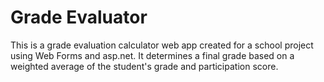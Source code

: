 # Grade Evaluator

This is a grade evaluation calculator web app created for a school project using Web Forms and asp.net. It determines a final grade based on a weighted average of the student's grade and participation score.
